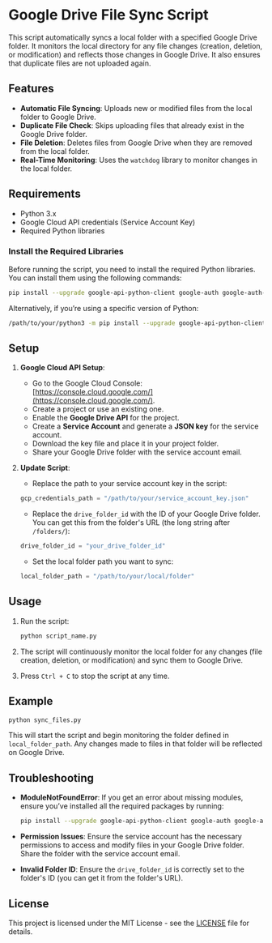 
# Google Drive File Sync Script

This script automatically syncs a local folder with a specified Google Drive folder. It monitors the local directory for any file changes (creation, deletion, or modification) and reflects those changes in Google Drive. It also ensures that duplicate files are not uploaded again.

## Features
- **Automatic File Syncing**: Uploads new or modified files from the local folder to Google Drive.
- **Duplicate File Check**: Skips uploading files that already exist in the Google Drive folder.
- **File Deletion**: Deletes files from Google Drive when they are removed from the local folder.
- **Real-Time Monitoring**: Uses the `watchdog` library to monitor changes in the local folder.

## Requirements

- Python 3.x
- Google Cloud API credentials (Service Account Key)
- Required Python libraries

### Install the Required Libraries

Before running the script, you need to install the required Python libraries. You can install them using the following commands:

```bash
pip install --upgrade google-api-python-client google-auth google-auth-httplib2 google-auth-oauthlib watchdog
```

Alternatively, if you’re using a specific version of Python:

```bash
/path/to/your/python3 -m pip install --upgrade google-api-python-client google-auth google-auth-httplib2 google-auth-oauthlib watchdog
```

## Setup

1. **Google Cloud API Setup**:
    - Go to the Google Cloud Console: [https://console.cloud.google.com/](https://console.cloud.google.com/).
    - Create a project or use an existing one.
    - Enable the **Google Drive API** for the project.
    - Create a **Service Account** and generate a **JSON key** for the service account.
    - Download the key file and place it in your project folder.
    - Share your Google Drive folder with the service account email.

2. **Update Script**:
    - Replace the path to your service account key in the script:
    ```python
    gcp_credentials_path = "/path/to/your/service_account_key.json"
    ```
    - Replace the `drive_folder_id` with the ID of your Google Drive folder. You can get this from the folder's URL (the long string after `/folders/`):
    ```python
    drive_folder_id = "your_drive_folder_id"
    ```
    - Set the local folder path you want to sync:
    ```python
    local_folder_path = "/path/to/your/local/folder"
    ```

## Usage

1. Run the script:
    ```bash
    python script_name.py
    ```

2. The script will continuously monitor the local folder for any changes (file creation, deletion, or modification) and sync them to Google Drive.

3. Press `Ctrl + C` to stop the script at any time.

## Example

```bash
python sync_files.py
```

This will start the script and begin monitoring the folder defined in `local_folder_path`. Any changes made to files in that folder will be reflected on Google Drive.

## Troubleshooting

- **ModuleNotFoundError**: If you get an error about missing modules, ensure you’ve installed all the required packages by running:
    ```bash
    pip install --upgrade google-api-python-client google-auth google-auth-httplib2 google-auth-oauthlib watchdog
    ```

- **Permission Issues**: Ensure the service account has the necessary permissions to access and modify files in your Google Drive folder. Share the folder with the service account email.

- **Invalid Folder ID**: Ensure the `drive_folder_id` is correctly set to the folder's ID (you can get it from the folder's URL).

## License

This project is licensed under the MIT License - see the [LICENSE](LICENSE) file for details.
